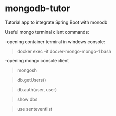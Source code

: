 # mongodb-tutor
Tutorial app to integrate Spring Boot with monodb

Useful mongo terminal client commands:

-opening container terminal in windows console:

>docker exec -it docker-mongo-mongo-1 bash

-opening mongo console client

>mongosh

>db.getUsers()

>db.auth(user, user)

>show dbs

>use senteventlist